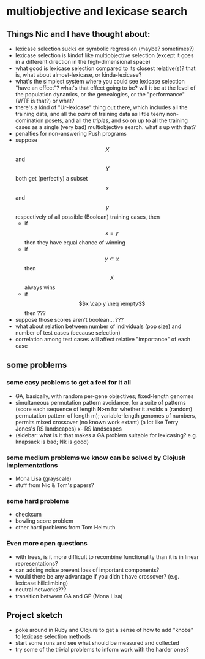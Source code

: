 # multiobjective and lexicase search


## Things Nic and I have thought about:

- lexicase selection sucks on symbolic regression (maybe? sometimes?)
- lexicase selection is kindof like multiobjective selection (except it goes in a different direction in the high-dimensional space)
- what good is lexicase selection compared to its closest relative(s)? that is, what about almost-lexicase, or kinda-lexicase?
- what's the simplest system where you could see lexicase selection "have an effect"? what's that effect going to be? will it be at the level of the population dynamics, or the genealogies, or the "performance" (WTF is that?) or what?
- there's a kind of "Ur-lexicase" thing out there, which includes all the training data, and all the _pairs_ of training data as little teeny non-domination posets, and all the _triples_, and so on up to all the training cases as a single (very bad) multiobjective search. what's up with that?
- penalties for non-answering Push programs
- suppose $$X$$ and $$Y$$ both get (perfectly) a subset $$x$$ and $$y$$ respectively of all possible (Boolean) training cases, then 
  - if $$x = y$$ then they have equal chance of winning
  - if $$y \subset x$$ then $$X$$ always wins
  - if $$x \cap y \neq \empty$$ then ???
- suppose those scores aren't boolean… ???
- what about relation between number of individuals (pop size) and number of test cases (because selection)
- correlation among test cases will affect relative "importance" of each case

## some problems

### some easy problems to get a feel for it all

- GA, basically, with random per-gene objectives; fixed-length genomes
- simultaneous permutation pattern avoidance, for a suite of patterns (score each sequence of length N>m for whether it avoids a (random) permutation pattern of length m); variable-length genomes of numbers, permits mixed crossover (no known work extant) (a lot like Terry Jones's RS landscapes)
x- RS landscapes
- (sidebar: what is it that makes a GA problem suitable for lexicasing? e.g. knapsack is bad; Nk is good)

### some medium problems we know can be solved by Clojush implementations

- Mona Lisa (grayscale)
- stuff from Nic & Tom's papers?

### some hard problems

- checksum
- bowling score problem
- other hard problems from Tom Helmuth

### Even more open questions 

- with trees, is it more difficult to recombine functionality than it is in linear representations?
- can adding noise prevent loss of important components?
- would there be any advantage if you didn't have crossover? (e.g. lexicase hillclimbing)
- neutral networks???
- transition between GA and GP (Mona Lisa)

## Project sketch

- poke around in Ruby and Clojure to get a sense of how to add "knobs" to lexicase selection methods
- start some runs and see what should be measured and collected
- try some of the trivial problems to inform work with the harder ones?
